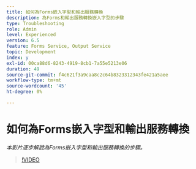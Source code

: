 ```yaml
---
title: 如何為Forms嵌入字型和輸出服務轉換
description: 為Forms和輸出服務轉換嵌入字型的步驟
type: Troubleshooting
role: Admin
level: Experienced
version: 6.5
feature: Forms Service, Output Service
topic: Development
index: y
exl-id: 00ca88d6-8243-4919-8cb1-7a55e5213e06
duration: 49
source-git-commit: f4c621f3a9caa8c2c64b8323312343fe421a5aee
workflow-type: tm+mt
source-wordcount: '45'
ht-degree: 0%

---
```


# 如何為Forms嵌入字型和輸出服務轉換

*本影片逐步解說為Forms嵌入字型和輸出服務轉換的步驟。*

>[!VIDEO](https://video.tv.adobe.com/v/335496?quality=12&learn=on)
